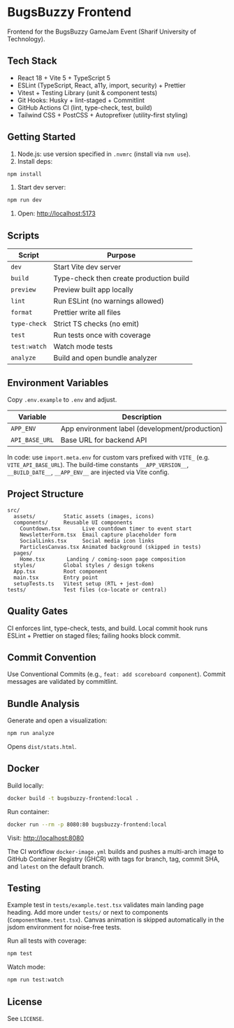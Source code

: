 # BugsBuzzy Frontend

Frontend for the BugsBuzzy GameJam Event (Sharif University of Technology).

## Tech Stack

- React 18 + Vite 5 + TypeScript 5
- ESLint (TypeScript, React, a11y, import, security) + Prettier
- Vitest + Testing Library (unit & component tests)
- Git Hooks: Husky + lint-staged + Commitlint
- GitHub Actions CI (lint, type-check, test, build)
- Tailwind CSS + PostCSS + Autoprefixer (utility-first styling)

## Getting Started

1. Node.js: use version specified in `.nvmrc` (install via `nvm use`).
1. Install deps:

```bash
npm install
```

1. Start dev server:

```bash
npm run dev
```

1. Open: <http://localhost:5173>

## Scripts

| Script       | Purpose                                 |
| ------------ | --------------------------------------- |
| `dev`        | Start Vite dev server                   |
| `build`      | Type-check then create production build |
| `preview`    | Preview built app locally               |
| `lint`       | Run ESLint (no warnings allowed)        |
| `format`     | Prettier write all files                |
| `type-check` | Strict TS checks (no emit)              |
| `test`       | Run tests once with coverage            |
| `test:watch` | Watch mode tests                        |
| `analyze`    | Build and open bundle analyzer          |

## Environment Variables

Copy `.env.example` to `.env` and adjust.

| Variable       | Description                                    |
| -------------- | ---------------------------------------------- |
| `APP_ENV`      | App environment label (development/production) |
| `API_BASE_URL` | Base URL for backend API                       |

In code: use `import.meta.env` for custom vars prefixed with `VITE_` (e.g. `VITE_API_BASE_URL`). The build-time constants `__APP_VERSION__`, `__BUILD_DATE__`, `__APP_ENV__` are injected via Vite config.

## Project Structure

```text
src/
  assets/         Static assets (images, icons)
  components/     Reusable UI components
    Countdown.tsx       Live countdown timer to event start
    NewsletterForm.tsx  Email capture placeholder form
    SocialLinks.tsx     Social media icon links
    ParticlesCanvas.tsx Animated background (skipped in tests)
  pages/
    Home.tsx       Landing / coming-soon page composition
  styles/         Global styles / design tokens
  App.tsx         Root component
  main.tsx        Entry point
  setupTests.ts   Vitest setup (RTL + jest-dom)
tests/            Test files (co-locate or central)
```

## Quality Gates

CI enforces lint, type-check, tests, and build. Local commit hook runs ESLint + Prettier on staged files; failing hooks block commit.

## Commit Convention

Use Conventional Commits (e.g., `feat: add scoreboard component`). Commit messages are validated by commitlint.

## Bundle Analysis

Generate and open a visualization:

```bash
npm run analyze
```

Opens `dist/stats.html`.

## Docker

Build locally:

```bash
docker build -t bugsbuzzy-frontend:local .
```

Run container:

```bash
docker run --rm -p 8080:80 bugsbuzzy-frontend:local
```

Visit: <http://localhost:8080>

The CI workflow `docker-image.yml` builds and pushes a multi-arch image to GitHub Container Registry (GHCR) with tags for branch, tag, commit SHA, and `latest` on the default branch.

## Testing

Example test in `tests/example.test.tsx` validates main landing page heading. Add more under `tests/` or next to components (`ComponentName.test.tsx`). Canvas animation is skipped automatically in the jsdom environment for noise-free tests.

Run all tests with coverage:

```bash
npm test
```

Watch mode:

```bash
npm run test:watch
```

## License

See `LICENSE`.
